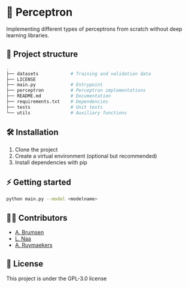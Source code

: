 # 🧠 Perceptron
Implementing different types of perceptrons from scratch without deep learning libraries.

## 📂 Project structure

```bash
.
├── datasets            # Training and validation data
├── LICENSE
├── main.py             # Entrypoint
├── perceptron          # Perceptron implementations
├── README.md           # Documentation
├── requirements.txt    # Dependencies
├── tests               # Unit tests
└── utils               # Auxiliary functions
```

## 🛠 Installation

1. Clone the project
2. Create a virtual environment (optional but recommended)
3. Install dependencies with pip

## ⚡ Getting started

```bash
python main.py --model <modelname>
```

## 👨‍💻 Contributors

- [A. Brumsen](https://github.com/abrumsen)
- [L. Naa](https://github.com/Actariss)
- [A. Ruymaekers](https://github.com/axelru26)

## 📜 License

This project is under the GPL-3.0 license